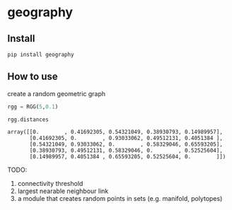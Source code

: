 # geography

<!-- WARNING: THIS FILE WAS AUTOGENERATED! DO NOT EDIT! -->

## Install

``` sh
pip install geography
```

## How to use

create a random geometric graph

``` python
rgg = RGG(5,0.1)
```

``` python
rgg.distances
```

    array([[0.        , 0.41692305, 0.54321049, 0.38930793, 0.14989957],
           [0.41692305, 0.        , 0.93033062, 0.49512131, 0.4051384 ],
           [0.54321049, 0.93033062, 0.        , 0.58329046, 0.65593205],
           [0.38930793, 0.49512131, 0.58329046, 0.        , 0.52525604],
           [0.14989957, 0.4051384 , 0.65593205, 0.52525604, 0.        ]])

TODO:

1.  connectivity threshold  
2.  largest nearable neighbour link  
3.  a module that creates random points in sets (e.g. manifold,
    polytopes)
